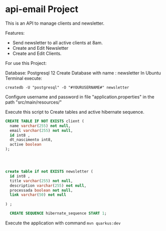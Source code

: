 # api-email Project

This is an API to manage clients and newsletter.

Features:
 - Send newsletter to all active clients at 8am.
 - Create and Edit Newsletter
 - Create and Edit Clients.

For use this Project:

Database: Postgresql 12
Create Database with name : newsletter
In Ubuntu Terminal execute: 
```LINUX
createdb -U "postgresql" -O "#YOURUSERNAME#" newsletter
```
Configure username and password in file "application.properties" in the path "src/main/resources/"

Execute this script to Create tables and active hibernate sequence.
  ```SQL
 CREATE TABLE IF NOT EXISTS client (
	name varchar(255) not null,
	email varchar(255) not null,
	id int8 ,
	dt_nascimento int8,
	active boolean
);




create table if not EXISTS newsletter (
	id int8 ,
	title varchar(255) not null,
	description varchar(255) not null,
	processada boolean not null,
	link varchar(50) not null
	
) ;

	CREATE SEQUENCE hibernate_sequence START 1;
  ```
  Execute the application with command ```mvn quarkus:dev```
  
  
